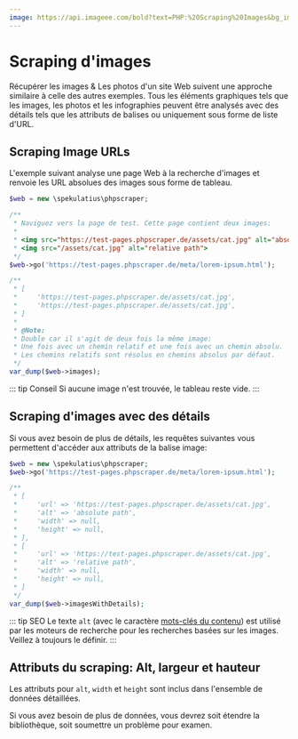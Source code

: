 ```yaml
---
image: https://api.imageee.com/bold?text=PHP:%20Scraping%20Images&bg_image=https://images.unsplash.com/photo-1542762933-ab3502717ce7
---
```


# Scraping d'images

Récupérer les images &amp; Les photos d'un site Web suivent une approche similaire à celle des autres exemples. Tous les éléments graphiques tels que les images, les photos et les infographies peuvent être analysés avec des détails tels que les attributs de balises ou uniquement sous forme de liste d'URL.


## Scraping Image URLs

L'exemple suivant analyse une page Web à la recherche d'images et renvoie les URL absolues des images sous forme de tableau.

```php
$web = new \spekulatius\phpscraper;

/**
 * Naviguez vers la page de test. Cette page contient deux images:
 *
 * <img src="https://test-pages.phpscraper.de/assets/cat.jpg" alt="absolute path">
 * <img src="/assets/cat.jpg" alt="relative path">
 */
$web->go('https://test-pages.phpscraper.de/meta/lorem-ipsum.html');

/**
 * [
 *     'https://test-pages.phpscraper.de/assets/cat.jpg',
 *     'https://test-pages.phpscraper.de/assets/cat.jpg',
 * ]
 *
 * @Note:
 * Double car il s'agit de deux fois la même image:
 * Une fois avec un chemin relatif et une fois avec un chemin absolu.
 * Les chemins relatifs sont résolus en chemins absolus par défaut.
 */
var_dump($web->images);
```

::: tip Conseil
Si aucune image n'est trouvée, le tableau reste vide.
:::


## Scraping d'images avec des détails

Si vous avez besoin de plus de détails, les requêtes suivantes vous permettent d'accéder aux attributs de la balise image:

```php
$web = new \spekulatius\phpscraper;
$web->go('https://test-pages.phpscraper.de/meta/lorem-ipsum.html');

/**
 * [
 *     'url' => 'https://test-pages.phpscraper.de/assets/cat.jpg',
 *     'alt' => 'absolute path',
 *     'width' => null,
 *     'height' => null,
 * ],
 * [
 *     'url' => 'https://test-pages.phpscraper.de/assets/cat.jpg',
 *     'alt' => 'relative path',
 *     'width' => null,
 *     'height' => null,
 * ]
 */
var_dump($web->imagesWithDetails);
```

::: tip SEO
Le texte `alt` (avec le caractère [mots-clés du contenu](/fr/examples/extract-keywords)) est utilisé par les moteurs de recherche pour les recherches basées sur les images. Veillez à toujours le définir.
:::


## Attributs du scraping: Alt, largeur et hauteur

Les attributs pour `alt`, `width` et `height` sont inclus dans l'ensemble de données détaillées.

Si vous avez besoin de plus de données, vous devrez soit étendre la bibliothèque, soit soumettre un problème pour examen.
